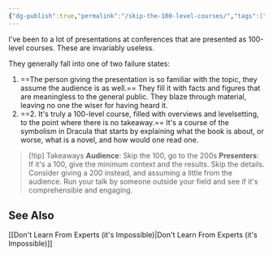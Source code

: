 ```yaml
---
{"dg-publish":true,"permalink":"/skip-the-100-level-courses/","tags":["thoughts","advice","public-speaking"],"noteIcon":1}
---
```



I've been to a lot of presentations at conferences that are presented as 100-level courses. These are invariably useless.

They generally fall into one of two failure states:
1. ==The person giving the presentation is so familiar with the topic, they assume the audience is as well.== They fill it with facts and figures that are meaningless to the general public. They blaze through material, leaving no one the wiser for having heard it.
2. ==2. It's truly a 100-level course, filled with overviews and levelsetting, to the point where there is no takeaway.== It's a course of the symbolism in Dracula that starts by explaining what the book is about, or worse, what is a novel, and how would one read one.

> [!tip] Takeaways
**Audience**: Skip the 100, go to the 200s
**Presenters**: If it's a 100, give the minimum context and the results. Skip the details. Consider giving a 200 instead, and assuming a little from the audience. Run your talk by someone outside your field and see if it's comprehensible and engaging.

## See Also
[[Don't Learn From Experts (it's Impossible)\|Don't Learn From Experts (it's Impossible)]]